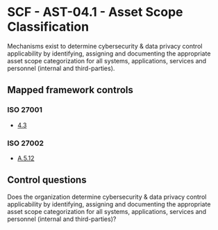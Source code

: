 # SCF - AST-04.1 - Asset Scope Classification
Mechanisms exist to determine cybersecurity & data privacy control applicability by identifying, assigning and documenting the appropriate asset scope categorization for all systems, applications, services and personnel (internal and third-parties).
## Mapped framework controls
### ISO 27001
- [4.3](../iso27001/4.md#43)
  
### ISO 27002
- [A.5.12](../iso27002/a-5.md#a512)
  
## Control questions
Does the organization determine cybersecurity & data privacy control applicability by identifying, assigning and documenting the appropriate asset scope categorization for all systems, applications, services and personnel (internal and third-parties)?
  